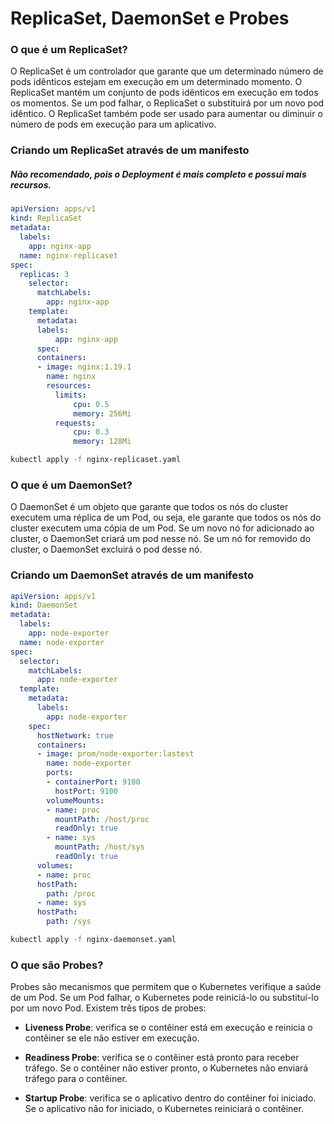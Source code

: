# ReplicaSet, DaemonSet e Probes

### O que é um ReplicaSet?

O ReplicaSet é um controlador que garante que um determinado número de pods idênticos estejam em execução em um determinado momento. O ReplicaSet mantém um conjunto de pods idênticos em execução em todos os momentos. Se um pod falhar, o ReplicaSet o substituirá por um novo pod idêntico. O ReplicaSet também pode ser usado para aumentar ou diminuir o número de pods em execução para um aplicativo.

### Criando um ReplicaSet através de um manifesto

##### Não recomendado, pois o Deployment é mais completo e possui mais recursos.

```yaml
apiVersion: apps/v1
kind: ReplicaSet
metadata:
  labels:
    app: nginx-app
  name: nginx-replicaset
spec:
  replicas: 3
    selector:
      matchLabels:
        app: nginx-app
    template:
      metadata:
      labels:
          app: nginx-app
      spec:
      containers:
      - image: nginx:1.19.1
        name: nginx
        resources:
          limits:
              cpu: 0.5
              memory: 256Mi
          requests:
              cpu: 0.3
              memory: 128Mi
```
    
```bash
kubectl apply -f nginx-replicaset.yaml
```

### O que é um DaemonSet?

O DaemonSet é um objeto que garante que todos os nós do cluster executem uma réplica de um Pod, ou seja, ele garante que todos os nós do cluster executem uma cópia de um Pod. Se um novo nó for adicionado ao cluster, o DaemonSet criará um pod nesse nó. Se um nó for removido do cluster, o DaemonSet excluirá o pod desse nó.

### Criando um DaemonSet através de um manifesto

```yaml
apiVersion: apps/v1
kind: DaemonSet
metadata:
  labels:
    app: node-exporter
  name: node-exporter
spec:
  selector:
    matchLabels:
      app: node-exporter
  template:
    metadata:
      labels:
        app: node-exporter
    spec:
      hostNetwork: true
      containers:
      - image: prom/node-exporter:lastest
        name: node-exporter
        ports:
        - containerPort: 9100
          hostPort: 9100
        volumeMounts:
        - name: proc
          mountPath: /host/proc
          readOnly: true
        - name: sys
          mountPath: /host/sys
          readOnly: true
      volumes:
      - name: proc
      hostPath:
        path: /proc
      - name: sys
      hostPath:
        path: /sys
```

```bash
kubectl apply -f nginx-daemonset.yaml
```

### O que são Probes?

Probes são mecanismos que permitem que o Kubernetes verifique a saúde de um Pod. Se um Pod falhar, o Kubernetes pode reiniciá-lo ou substituí-lo por um novo Pod. Existem três tipos de probes:

- **Liveness Probe**: verifica se o contêiner está em execução e reinicia o contêiner se ele não estiver em execução. 

- **Readiness Probe**: verifica se o contêiner está pronto para receber tráfego. Se o contêiner não estiver pronto, o Kubernetes não enviará tráfego para o contêiner.

- **Startup Probe**: verifica se o aplicativo dentro do contêiner foi iniciado. Se o aplicativo não for iniciado, o Kubernetes reiniciará o contêiner.